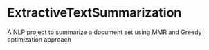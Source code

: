 # ExtractiveTextSummarization
A NLP project to summarize a document set using MMR and Greedy optimization approach
